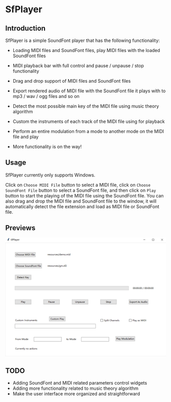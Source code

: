 # SfPlayer
## Introduction

SfPlayer is a simple SoundFont player that has the following functionality:

* Loading MIDI files and SoundFont files, play MIDI files with the loaded SoundFont files

* MIDI playback bar with full control and pause / unpause / stop functionality

* Drag and drop support of MIDI files and SoundFont files

* Export rendered audio of MIDI file with the SoundFont file it plays with to mp3 / wav / ogg files and so on

* Detect the most possible main key of the MIDI file using music theory algorithm

* Custom the instruments of each track of the MIDI file using for playback

* Perform an entire modulation from a mode to another mode on the MIDI file and play

* More functionality is on the way!

  

## Usage

SfPlayer currently only supports Windows.

Click on `Choose MIDI File` button to select a MIDI file, click on `Choose SoundFont File` button to select a SoundFont file, and then click on `Play` button to start the playing of the MIDI file using the SoundFont file. You can also drag and drop the MIDI file and SoundFont file to the window, it will automatically detect the file extension and load as MIDI file or SoundFont file.



## Previews

![image](previews/1.jpg)



## TODO

* Adding SoundFont and MIDI related parameters control widgets
* Adding more functionality related to music theory algorithm
* Make the user interface more organized and straightforward

